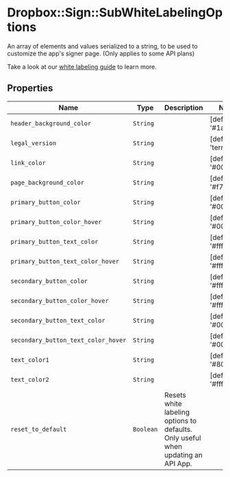 # Dropbox::Sign::SubWhiteLabelingOptions

An array of elements and values serialized to a string, to be used to customize the app&#39;s signer page. (Only applies to some API plans)

Take a look at our [white labeling guide](https://developers.hellosign.com/api/reference/premium-branding/) to learn more.

## Properties

| Name | Type | Description | Notes |
| ---- | ---- | ----------- | ----- |
| `header_background_color` | ```String``` |    |  [default to '#1a1a1a'] |
| `legal_version` | ```String``` |    |  [default to 'terms1'] |
| `link_color` | ```String``` |    |  [default to '#0061FE'] |
| `page_background_color` | ```String``` |    |  [default to '#f7f8f9'] |
| `primary_button_color` | ```String``` |    |  [default to '#0061FE'] |
| `primary_button_color_hover` | ```String``` |    |  [default to '#0061FE'] |
| `primary_button_text_color` | ```String``` |    |  [default to '#ffffff'] |
| `primary_button_text_color_hover` | ```String``` |    |  [default to '#ffffff'] |
| `secondary_button_color` | ```String``` |    |  [default to '#ffffff'] |
| `secondary_button_color_hover` | ```String``` |    |  [default to '#ffffff'] |
| `secondary_button_text_color` | ```String``` |    |  [default to '#0061FE'] |
| `secondary_button_text_color_hover` | ```String``` |    |  [default to '#0061FE'] |
| `text_color1` | ```String``` |    |  [default to '#808080'] |
| `text_color2` | ```String``` |    |  [default to '#ffffff'] |
| `reset_to_default` | ```Boolean``` |  Resets white labeling options to defaults. Only useful when updating an API App.  |  |

